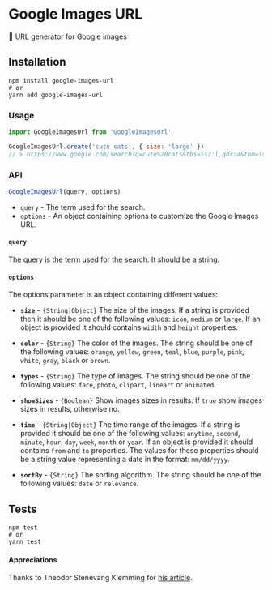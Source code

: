 # Google Images URL
🔗 URL generator for Google images

## Installation

```shell
npm install google-images-url
# or
yarn add google-images-url
```

### Usage

```js
import GoogleImagesUrl from 'GoogleImagesUrl'

GoogleImagesUrl.create('cute cats', { size: 'large' })
// > https://www.google.com/search?q=cute%20cats&tbs=isz:l,qdr:a&tbm=isch
```

### API

```js
GoogleImagesUrl(query, options)
```

 - `query` - The term used for the search.
 - `options` - An object containing options to customize the Google Images URL.

#### `query`

The query is the term used for the search. It should be a string.

#### `options`

The options parameter is an object containing different values:

 - **`size`** – `{String|Object}` The size of the images. If a string is provided then it should be one of the following values: `icon`, `medium` or `large`. If an object is provided it should contains `width` and `height` properties.

 - **`color`** - `{String}` The color of the images. The string should be one of the following values: `orange`, `yellow`, `green`, `teal`, `blue`, `purple`, `pink`, `white`, `gray`, `black` or `brown`.

 - **`types`** - `{String}` The type of images. The string should be one of the following values: `face`, `photo`, `clipart`, `lineart` or `animated`.

 - **`showSizes`** - `{Boolean}` Show images sizes in results. If `true` show images sizes in results, otherwise no.

 - **`time`** - `{String|Object}` The time range of the images. If a string is provided it should be one of the following values: `anytime`, `second`, `minute`, `hour`, `day`, `week`, `month` or `year`. If an object is provided it should contains `from` and `to` properties. The values for these properties should be a string value representing a date in the format: `mm/dd/yyyy`.

 - **`sortBy`** - `{String}` The sorting algorithm. The string should be one of the following values: `date` or `relevance`.

## Tests

```shell
npm test
# or
yarn test
```

#### Appreciations

Thanks to Theodor Stenevang Klemming for [his article](https://stenevang.wordpress.com/2013/02/22/google-advanced-power-search-url-request-parameters/).
